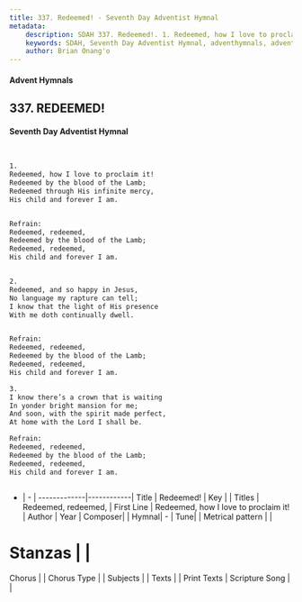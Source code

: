 ```yaml
---
title: 337. Redeemed! - Seventh Day Adventist Hymnal
metadata:
    description: SDAH 337. Redeemed!. 1. Redeemed, how I love to proclaim it! Redeemed by the blood of the Lamb; Redeemed through His infinite mercy, His child and forever I am. 
    keywords: SDAH, Seventh Day Adventist Hymnal, adventhymnals, advent hymnals, Redeemed!, Redeemed, how I love to proclaim it! ,Redeemed, redeemed,
    author: Brian Onang'o
---
```


#### Advent Hymnals
## 337. REDEEMED!
#### Seventh Day Adventist Hymnal

```txt


1.
Redeemed, how I love to proclaim it!
Redeemed by the blood of the Lamb;
Redeemed through His infinite mercy,
His child and forever I am.


Refrain:
Redeemed, redeemed,
Redeemed by the blood of the Lamb;
Redeemed, redeemed,
His child and forever I am.


2.
Redeemed, and so happy in Jesus,
No language my rapture can tell;
I know that the light of His presence
With me doth continually dwell.


Refrain:
Redeemed, redeemed,
Redeemed by the blood of the Lamb;
Redeemed, redeemed,
His child and forever I am.

3.
I know there’s a crown that is waiting
In yonder bright mansion for me;
And soon, with the spirit made perfect,
At home with the Lord I shall be.

Refrain:
Redeemed, redeemed,
Redeemed by the blood of the Lamb;
Redeemed, redeemed,
His child and forever I am.



```

- |   -  |
-------------|------------|
Title | Redeemed! |
Key |  |
Titles | Redeemed, redeemed, |
First Line | Redeemed, how I love to proclaim it! |
Author | 
Year | 
Composer|  |
Hymnal|  - |
Tune|  |
Metrical pattern | |
# Stanzas |  |
Chorus |  |
Chorus Type |  |
Subjects |  |
Texts |  |
Print Texts | 
Scripture Song |  |
  

